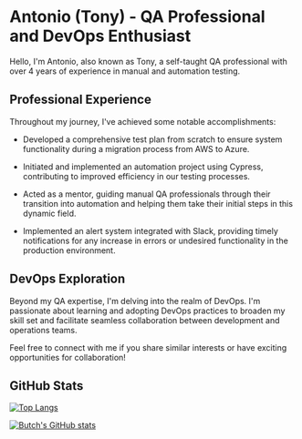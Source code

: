 # Antonio (Tony) - QA Professional and DevOps Enthusiast

Hello, I'm Antonio, also known as Tony, a self-taught QA professional with over 4 years of experience in manual and automation testing.

## Professional Experience

Throughout my journey, I've achieved some notable accomplishments:

* Developed a comprehensive test plan from scratch to ensure system functionality during a migration process from AWS to Azure.

* Initiated and implemented an automation project using Cypress, contributing to improved efficiency in our testing processes.

* Acted as a mentor, guiding manual QA professionals through their transition into automation and helping them take their initial steps in this dynamic field.

* Implemented an alert system integrated with Slack, providing timely notifications for any increase in errors or undesired functionality in the production environment.

## DevOps Exploration

Beyond my QA expertise, I'm delving into the realm of DevOps. I'm passionate about learning and adopting DevOps practices to broaden my skill set and facilitate seamless collaboration between development and operations teams.

Feel free to connect with me if you share similar interests or have exciting opportunities for collaboration!


## GitHub Stats
[![Top Langs](https://github-readme-stats.vercel.app/api/top-langs/?username=crespoantonio&theme=tokyonight)](https://github.com/anuraghazra/github-readme-stats)

[![Butch's GitHub stats](https://github-readme-stats.vercel.app/api?username=crespoantonio&theme=tokyonight)](https://github.com/anuraghazra/github-readme-stats)
